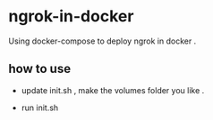 # ngrok-in-docker
Using docker-compose to deploy ngrok in docker . 

## how to use

* update init.sh , make the volumes folder you like .

* run init.sh

